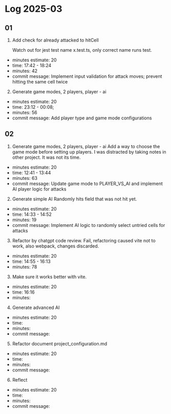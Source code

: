 # Log 2025-03

## 01

1. Add check for already attacked to hitCell

    Watch out for jest test name x.test.ts, only correct name runs test.

- minutes estimate: 20
- time: 17:42 - 18:24
- minutes: 42
- commit message: Implement input validation for attack moves; prevent hitting the same cell twice

2. Generate game modes, 2 players, player - ai

- minutes estimate: 20
- time: 23:12 - 00:08;
- minutes: 56 
- commit message: Add player type and game mode configurations

## 02

1. Generate game modes, 2 players, player - ai
   Add a way to choose the game mode before setting up players.
   I was distracted by taking notes in other project. It was not its time.

- minutes estimate: 20
- time: 12:41 - 13:44
- minutes: 63
- commit message: Update game mode to PLAYER_VS_AI and implement AI player logic for attacks

2. Generate simple AI
   Randomly hits field that was not hit yet.

- minutes estimate: 20
- time: 14:33 - 14:52
- minutes: 19
- commit message: Implement AI logic to randomly select untried cells for attacks

3. Refactor by chatgpt code review.
   Fail, refactoring caused vite not to work, also webpack, changes discarded.

- minutes estimate: 20
- time: 14:55 - 16:13
- minutes: 78

3. Make sure it works better with vite.

- minutes estimate: 20
- time: 16:16
- minutes: 

4. Generate advanced AI

- minutes estimate: 20
- time:
- minutes:
- commit message:

5. Refactor document project_configuration.md

- minutes estimate: 20
- time:
- minutes:
- commit message:

6. Reflect

- minutes estimate: 20
- time:
- minutes:
- commit message:
